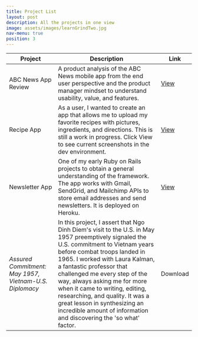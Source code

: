 ```yaml
---
title: Project List
layout: post
description: All the projects in one view
image: assets/images/learnGrindTwo.jpg
nav-menu: true
position: 3
---
```


<div class="table-wrapper">
	<table class="alt">
		<thead>
			<tr>
				<th>Project</th>
				<th>Description</th>
				<th>Link</th>
			</tr>
		</thead>
		<tbody>
			<tr>
				<td>ABC News App Review</td>
				<td>A product analysis of the ABC News mobile app from the end user perspective and the product manager mindset to understand usability, value, and features.</td>
				<td><a href="https://projects.invisionapp.com/boards/AW3611OB93GFR/">View</a></td>
			</tr>
			<tr>
				<td>Recipe App</td>
				<td>As a user, I wanted to create an app that allows me to upload my favorite recipes with pictures, ingredients, and directions. This is still a work in progress. Click View to see current screenshots in the dev environment.</td>
				<td><a href="https://github.com/PaulVPham/recipe-box">View</a></td>
			</tr>
			<tr>
				<td>Newsletter App</td>
				<td>One of my early Ruby on Rails projects to obtain a general understanding of the framework. The app works with Gmail, SendGrid, and Mailchimp APIs to store email addresses and send newsletters. It is deployed on Heroku.</td>
				<td><a href="learn-rails-paul.herokuapp.com">View</a></td>
			</tr>
			<tr>
				<td><em>Assured Commitment: May 1957, Vietnam-U.S. Diplomacy </em></td>
				<td>In this project, I assert that Ngo Dinh Diem's visit to the U.S. in May 1957 preemptively signaled the U.S. commitment to Vietnam years before combat troops landed in 1965. I worked with Laura Kalman, a fantastic professor that challenged me every step of the way, always asking me for more when it came to writing, editing, researching, and quality. It was a great lesson in synthesizing an incredible amount of information and discovering the 'so what' factor.</td>
				<td>Download</td>
			</tr>
		</tbody>
	</table>
</div>
